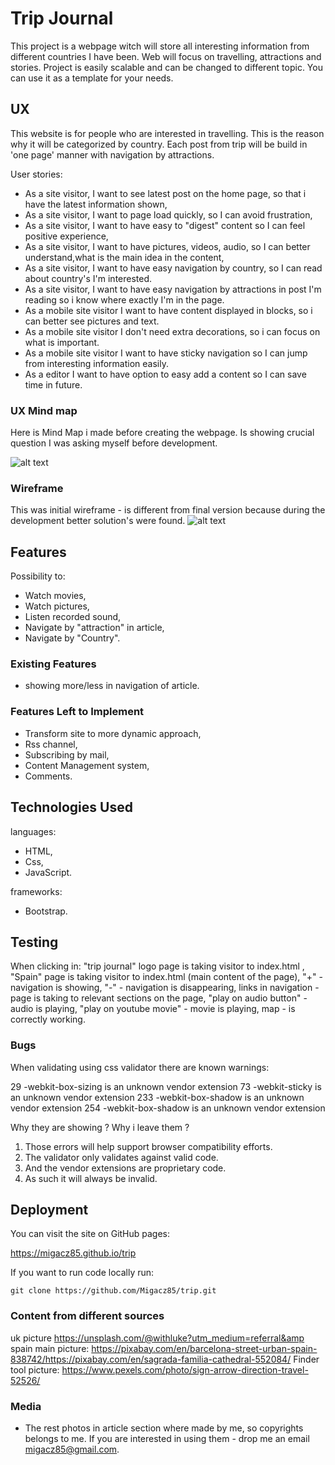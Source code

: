 # Trip Journal

This project is a webpage witch will store all interesting information from different
countries I have been. Web will focus on travelling, attractions and stories.
Project is easily scalable and can be changed to different topic. You can use it as a
template for your needs.

## UX

This website is for people who are interested in travelling.
This is the reason why it will be categorized by country.
Each post from trip will be build in 'one page' manner with navigation by attractions.

User stories:
- As a site visitor, I want to see latest post on the home page, so that i have
the latest information shown,
- As a site visitor, I want to page load quickly, so I can avoid frustration,
- As a site visitor, I want to have easy to "digest" content so I can feel positive
experience,
- As a site visitor, I want to have pictures, videos, audio, so I can better
understand,what is the main idea in the content,
- As a site visitor, I want to have easy navigation by country, so I can read
about country's I'm interested.
- As a site visitor, I want to have easy navigation by attractions in post I'm reading
so i know where exactly I'm in the page.
- As a mobile site visitor I want to have content displayed in blocks, so i can
better see pictures and text.
- As a mobile site visitor I don't need extra decorations, so i can focus on what is
important.
- As a mobile site visitor I want to have sticky navigation so I can jump from
interesting information easily.
- As a editor I want to have option to easy add a content so I can save time in
future.

### UX Mind map

Here is Mind Map i made before creating the webpage. Is showing crucial
question I was asking myself before development.

![alt text](https://github.com/Migacz85/trip/blob/master/docs/mindmap.png)

### Wireframe

This was initial wireframe - is different from final version because during the
development better solution's were found.
![alt text](https://github.com/Migacz85/trip/blob/master/docs/wireframe.png)

## Features

Possibility to:
- Watch movies,
- Watch pictures,
- Listen recorded sound,
- Navigate by "attraction" in article,
- Navigate by "Country".

### Existing Features

- showing more/less in navigation of article.

### Features Left to Implement

- Transform site to more dynamic approach,
- Rss channel,
- Subscribing by mail,
- Content Management system,
- Comments.

## Technologies Used

languages:

- HTML,
- Css,
- JavaScript.

frameworks:

- Bootstrap.

## Testing

When clicking in:
"trip journal" logo page is taking visitor to index.html ,
"Spain" page is taking visitor to index.html (main content of the page),
"+" - navigation  is showing,
"-" - navigation is disappearing,
links in navigation - page is taking to relevant sections on the page,
"play on audio button" - audio is playing,
"play on youtube movie" - movie is playing,
map - is correctly working.


### Bugs

When validating using css validator there are known warnings:

29		-webkit-box-sizing is an unknown vendor extension
73		-webkit-sticky is an unknown vendor extension
233		-webkit-box-shadow is an unknown vendor extension
254		-webkit-box-shadow is an unknown vendor extension

Why they are showing ? Why i leave them ?

1. Those errors will help support browser compatibility efforts.
2. The validator only validates against valid code.
3. And the vendor extensions are proprietary code.
4. As such it will always be invalid.

## Deployment

You can visit the site on GitHub pages:

https://migacz85.github.io/trip

If you want to run code locally run:

```
git clone https://github.com/Migacz85/trip.git
```

### Content from different sources

uk picture
https://unsplash.com/@withluke?utm_medium=referral&amp
spain main picture: https://pixabay.com/en/barcelona-street-urban-spain-838742/https://pixabay.com/en/sagrada-familia-cathedral-552084/
Finder tool picture:
https://www.pexels.com/photo/sign-arrow-direction-travel-52526/

### Media

- The rest photos in article section where made by me, so copyrights belongs to me.
If you are interested in using them - drop me an email migacz85@gmail.com.
